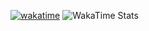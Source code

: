 [![wakatime](https://wakatime.com/badge/user/414d884c-fc47-47b7-b65e-0a47ed262969.svg)](https://wakatime.com/@414d884c-fc47-47b7-b65e-0a47ed262969)
![WakaTime Stats](https://wakatime.com/share/@fumeko_ts/6f710a25-1cd7-4a02-864a-3c4a9863f4b9.svg)
